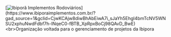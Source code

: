 [![Ibiporã Implementos Rodoviários]([[https://www.ibiporaimplementos.com.br/img/logo.png](https://cdn.codiehost.com.br/codie/uapmi44y.2do.png)])](https://www.ibiporaimplementos.com.br/?gad_source=1&gclid=CjwKCAjw8diwBhAbEiwA7i_sJaYh5EhgI4bmTcNV5WNSU2xphuNwdFdbf7h-INqeC0-fBTB_XpRpxBoCj98QAvD_BwE)
<br>Organização voltada para o gerenciamento de projetos da Ibipora 

